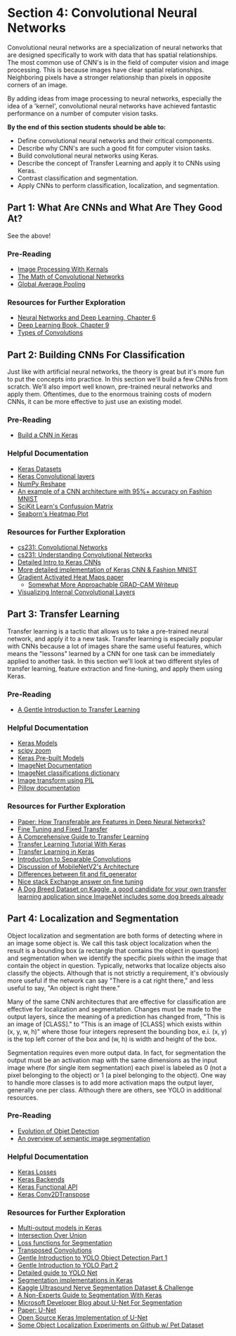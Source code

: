 # Section 4: Convolutional Neural Networks

Convolutional neural networks are a specialization of neural networks that are designed specifically to work with data that has spatial relationships. The most common use of CNN's is in the field of computer vision and image processing. This is because images have clear spatial relationships. Neighboring pixels have a stronger relationship than pixels in opposite corners of an image.

By adding ideas from image processing to neural networks, especially the idea of a 'kernel', convolutional neural networks have achieved fantastic performance on a number of computer vision tasks.

**By the end of this section students should be able to:**

* Define convolutional neural networks and their critical components.
* Describe why CNN's are such a good fit for computer vision tasks.
* Build convolutional neural networks using Keras.
* Describe the concept of Transfer Learning and apply it to CNNs using Keras.
* Contrast classification and segmentation.
* Apply CNNs to perform classification, localization, and segmentation.

## Part 1: What Are CNNs and What Are They Good At?

See the above!

### Pre-Reading

* [Image Processing With Kernals](http://setosa.io/ev/image-kernels/)
* [The Math of Convolutional Networks](https://towardsdatascience.com/gentle-dive-into-math-behind-convolutional-neural-networks-79a07dd44cf9)
* [Global Average Pooling](https://alexisbcook.github.io/2017/global-average-pooling-layers-for-object-localization/)

### Resources for Further Exploration

* [Neural Networks and Deep Learning, Chapter 6](http://neuralnetworksanddeeplearning.com/chap6.html#introducing_convolutional_networks)
* [Deep Learning Book, Chapter 9](http://www.deeplearningbook.org/contents/convnets.html)
* [Types of Convolutions](https://towardsdatascience.com/types-of-convolutions-in-deep-learning-717013397f4d)

## Part 2: Building CNNs For Classification

Just like with artificial neural networks, the theory is great but it's more fun to put the concepts into practice. In this section we'll build a few CNNs from scratch. We'll also import well known, pre-trained neural networks and apply them. Oftentimes, due to the enormous training costs of modern CNNs, it can be more effective to just use an existing model.

### Pre-Reading

* [Build a CNN in Keras](https://towardsdatascience.com/building-a-convolutional-neural-network-cnn-in-keras-329fbbadc5f5)

### Helpful Documentation

* [Keras Datasets](https://keras.io/datasets/)
* [Keras Convolutional layers](https://keras.io/layers/convolutional/)
* [NumPy Reshape](https://docs.scipy.org/doc/numpy/reference/generated/numpy.reshape.html)
* [An example of a CNN architecture with 95%+ accuracy on Fashion MNIST](https://github.com/cmasch/zalando-fashion-mnist)
* [SciKit Learn's Confusuion Matrix](https://scikit-learn.org/stable/modules/generated/sklearn.metrics.confusion_matrix.html)
* [Seaborn's Heatmap Plot](https://seaborn.pydata.org/generated/seaborn.heatmap.html)

### Resources for Further Exploration

* [cs231: Convolutional Networks](https://cs231n.github.io/convolutional-networks/)
* [cs231: Understanding Convolutional Networks](https://cs231n.github.io/understanding-cnn/)
* [Detailed Intro to Keras CNNs](https://www.pyimagesearch.com/2018/12/31/keras-conv2d-and-convolutional-layers/)
* [More detailed implementation of Keras CNN & Fashion MNIST](https://www.pyimagesearch.com/2019/02/11/fashion-mnist-with-keras-and-deep-learning/)
* [Gradient Activated Heat Maps paper](https://arxiv.org/abs/1610.02391)
  * [Somewhat More Approachable GRAD-CAM Writeup](https://jacobgil.github.io/deeplearning/class-activation-maps)
* [Visualizing Internal Convolutional Layers](https://machinelearningmastery.com/how-to-visualize-filters-and-feature-maps-in-convolutional-neural-networks/)

## Part 3: Transfer Learning

Transfer learning is a tactic that allows us to take a pre-trained neural network, and apply it to a new task. Transfer learning is especially popular with CNNs because a lot of images share the same useful features, which means the "lessons" learned by a CNN for one task can be immediately applied to another task. In this section we'll look at two different styles of transfer learning, feature extraction and fine-tuning, and apply them using Keras.

### Pre-Reading

* [A Gentle Introduction to Transfer Learning](https://machinelearningmastery.com/transfer-learning-for-deep-learning/)

### Helpful Documentation

* [Keras Models](https://keras.io/models/model/)
* [scipy zoom](http://scipy.github.io/devdocs/generated/scipy.ndimage.zoom.html#scipy.ndimage.zoom)
* [Keras Pre-built Models](https://keras.io/applications/)
* [ImageNet Documentation](http://image-net.org/about-overview)
* [ImageNet classifications dictionary](https://gist.github.com/yrevar/942d3a0ac09ec9e5eb3a)
* [Image transform using PIL](https://jdhao.github.io/2017/11/06/resize-image-to-square-with-padding/)
* [Pillow documentation](https://pillow.readthedocs.io/en/stable/)

### Resources for Further Exploration

* [Paper: How Transferable are Features in Deep Neural Networks?](https://arxiv.org/pdf/1411.1792.pdf)
* [Fine Tuning and Fixed Transfer](http://cs231n.github.io/transfer-learning/)
* [A Comprehensive Guide to Transfer Learning](https://towardsdatascience.com/a-comprehensive-hands-on-guide-to-transfer-learning-with-real-world-applications-in-deep-learning-212bf3b2f27a)
* [Transfer Learning Tutorial With Keras](https://www.hackerearth.com/practice/machine-learning/transfer-learning/transfer-learning-intro/tutorial/)
* [Transfer Learning in Keras](https://towardsdatascience.com/keras-transfer-learning-for-beginners-6c9b8b7143e)
* [Introduction to Separable Convolutions](https://towardsdatascience.com/a-basic-introduction-to-separable-convolutions-b99ec3102728)
* [Discussion of MobileNetV2's Architecture](https://towardsdatascience.com/mobilenetv2-inverted-residuals-and-linear-bottlenecks-8a4362f4ffd5)
* [Differences between fit and fit_generator](https://www.pyimagesearch.com/2018/12/24/how-to-use-keras-fit-and-fit_generator-a-hands-on-tutorial/)
* [Nice stack Exchange answer on fine tuning](https://datascience.stackexchange.com/questions/28383/using-a-pre-trained-cnn-classifier-and-apply-it-on-a-different-image-dataset/28387#28387)
* [A Dog Breed Dataset on Kaggle, a good candidate for your own transfer learning application since ImageNet includes some dog breeds already](https://www.kaggle.com/c/dog-breed-identification/data)

## Part 4: Localization and Segmentation

Object localization and segmentation are both forms of detecting where in an image some object is. We call this task object localization when the result is a bounding box (a rectangle that contains the object in question) and segmentation when we identify the specific pixels within the image that contain the object in question. Typically, networks that localize objects also classify the objects. Although that is not strictly a requirement, it's obviously more useful if the network can say "There is a cat right there," and less useful to say, "An object is right there."

Many of the same CNN architectures that are effective for classification are effective for localization and segmentation. Changes must be made to the output layers, since the meaning of a prediction has changed from, "This is an image of [CLASS]." to "This is an image of [CLASS] which exists within (x, y, w, h)" where those four integers represent the bounding box, e.i. (x, y) is the top left corner of the box and (w, h) is width and height of the box.

Segmentation requires even more output data. In fact, for segmentation the output must be an activation map with the same dimensions as the input image where (for single item segmentation) each pixel is labeled as 0 (not a pixel belonging to the object) or 1 (a pixel belonging to the object). One way to handle more classes is to add more activation maps the output layer, generally one per class. Although there are others, see YOLO in additional resources.

### Pre-Reading

* [Evolution of Objet Detection](https://towardsdatascience.com/evolution-of-object-detection-and-localization-algorithms-e241021d8bad)
* [An overview of semantic image segmentation](https://www.jeremyjordan.me/semantic-segmentation/)

### Helpful Documentation

* [Keras Losses](https://keras.io/losses/)
* [Keras Backends](https://keras.io/backend/)
* [Keras Functional API](https://keras.io/getting-started/functional-api-guide/)
* [Keras Conv2DTranspose](https://keras.io/layers/convolutional/#conv2dtranspose)

### Resources for Further Exploration

* [Multi-output models in Keras](https://www.pyimagesearch.com/2018/06/04/keras-multiple-outputs-and-multiple-losses/)
* [Intersection Over Union](https://www.pyimagesearch.com/2016/11/07/intersection-over-union-iou-for-object-detection/)
* [Loss functions for Segmentation](https://lars76.github.io/neural-networks/object-detection/losses-for-segmentation/)
* [Transposed Convolutions](https://medium.com/apache-mxnet/transposed-convolutions-explained-with-ms-excel-52d13030c7e8)
* [Gentle Introduction to YOLO Object Detection Part 1](https://hackernoon.com/gentle-guide-on-how-yolo-object-localization-works-with-keras-part-1-aec99277f56f)
* [Gentle Introduction to YOLO Part 2](https://heartbeat.fritz.ai/gentle-guide-on-how-yolo-object-localization-works-with-keras-part-2-65fe59ac12d)
* [Detailed guide to YOLO Net](https://hackernoon.com/understanding-yolo-f5a74bbc7967)
* [Segmentation implementations in Keras]( https://github.com/divamgupta/image-segmentation-keras)
* [Kaggle Ultrasound Nerve Segmentation Dataset & Challenge](https://www.kaggle.com/c/ultrasound-nerve-segmentation/discussion/21358)
* [A Non-Experts Guide to Segmentation With Keras](https://medium.com/@hanrelan/a-non-experts-guide-to-image-segmentation-using-deep-neural-nets-dda5022f6282)
* [Microsoft Developer Blog about U-Net For Segmentation](https://www.microsoft.com/developerblog/2018/07/18/semantic-segmentation-small-data-using-keras-azure-deep-learning-virtual-machine/)
* [Paper: U-Net](https://arxiv.org/abs/1505.04597)
* [Open Source Keras Implementation of U-Net](https://github.com/zhixuhao/unet)
* [Some Object Localization Experiments on Github w/ Pet Dataset](https://github.com/lars76/object-localization)
